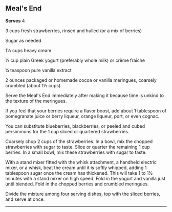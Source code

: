 ﻿## Meal's End

**Serves** 4

3 cups fresh strawberries, rinsed and hulled (or a mix of berries)

Sugar as needed

1⅓ cups heavy cream

⅓ cup plain Greek yogurt (preferably whole milk) or crème fraîche

¼ teaspoon pure vanilla extract

2 ounces packaged or homemade cocoa or vanilla meringues, coarsely crumbled (about 1⅓ cups)

Serve the Meal's End immediately after making it because time is unkind to the texture of the meringues.

If you feel that your berries require a flavor boost, add about 1 tablespoon of pomegranate juice or berry liqueur, orange liqueur, port, or even cognac.

You can substitute blueberries, blackberries, or peeled and cubed persimmons for the 1 cup sliced or quartered strawberries.

Coarsely chop 2 cups of the strawberries. In a bowl, mix the chopped strawberries with sugar to taste. Slice or quarter the remaining 1 cup berries. In a small bowl, mix these strawberries with sugar to taste.

With a stand mixer fitted with the whisk attachment, a handheld electric mixer, or a whisk, beat the cream until it is softly whipped, adding 1 tablespoon sugar once the cream has thickened. This will take 1 to 1½ minutes with a stand mixer on high speed. Fold in the yogurt and vanilla just until blended. Fold in the chopped berries and crumbled meringues.

Divide the mixture among four serving dishes, top with the sliced berries, and serve at once.

---

